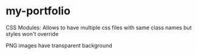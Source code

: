 # my-portfolio

CSS Modules: Allows to have multiple css files with same class names but styles won't override

PNG images have transparent background